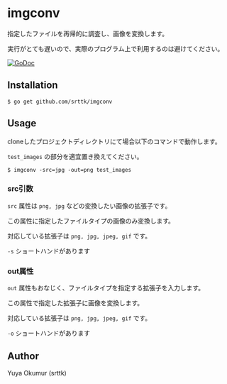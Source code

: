 # imgconv

指定したファイルを再帰的に調査し、画像を変換します。

実行がとても遅いので、実際のプログラム上で利用するのは避けてください。

[![GoDoc](https://godoc.org/github.com/srttk/imgconv/converter?status.svg)](https://godoc.org/github.com/srttk/imgconv/converter)

## Installation

`$ go get github.com/srttk/imgconv`

## Usage

cloneしたプロジェクトディレクトリにて場合以下のコマンドで動作します。

`test_images` の部分を適宜置き換えてください。

`$ imgconv -src=jpg -out=png test_images`

### src引数

`src` 属性は `png, jpg` などの変換したい画像の拡張子です。

この属性に指定したファイルタイプの画像のみ変換します。

対応している拡張子は `png, jpg, jpeg, gif` です。

`-s` ショートハンドがあります

### out属性

`out` 属性もおなじく、ファイルタイプを指定する拡張子を入力します。

この属性で指定した拡張子に画像を変換します。

対応している拡張子は `png, jpg, jpeg, gif` です。

`-o` ショートハンドがあります

## Author

Yuya Okumur (srttk)
